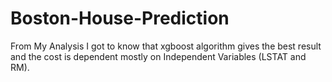 # Boston-House-Prediction
  From My Analysis I got to know that xgboost algorithm gives the best result and the cost is dependent mostly on Independent Variables (LSTAT and RM).
